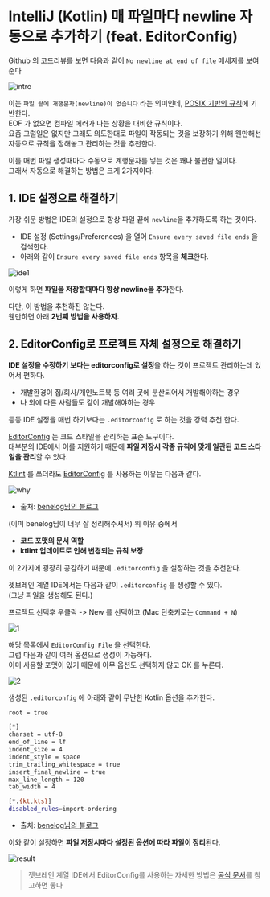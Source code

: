 # IntelliJ (Kotlin) 매 파일마다 newline 자동으로 추가하기 (feat. EditorConfig)

Github 의 코드리뷰를 보면 다음과 같이 `No newline at end of file` 메세지를 보여준다

![intro](./images/intro.png)

이는 `파일 끝에 개행문자(newline)이 없습니다` 라는 의미인데, [POSIX 기반의 규칙](https://pubs.opengroup.org/onlinepubs/9699919799/basedefs/V1_chap03.html#tag_03_206)에 기반한다.  
EOF 가 없으면 컴파일 에러가 나는 상황을 대비한 규칙이다.  
요즘 그럴일은 없지만 그래도 의도한대로 파일이 작동되는 것을 보장하기 위해 웬만해선 자동으로 규칙을 정해놓고 관리하는 것을 추천한다.   
  
이를 매번 파일 생성때마다 수동으로 계행문자를 넣는 것은 꽤나 불편한 일이다.  
그래서 자동으로 해결하는 방법은 크게 2가지이다.

## 1. IDE 설정으로 해결하기

가장 쉬운 방법은 IDE의 설정으로 항상 파일 끝에 `newline`을 추가하도록 하는 것이다.  

* IDE 설정 (Settings/Preferences) 을 열어 `Ensure every saved file ends` 을 검색한다.  
* 아래와 같이 `Ensure every saved file ends` 항목을 **체크**한다.

![ide1](./images/ide1.png)

이렇게 하면 **파일을 저장할때마다 항상 newline을 추가**한다.  
  
다만, 이 방법을 추천하진 않는다.  
웬만하면 아래 **2번째 방법을 사용하자**.


## 2. EditorConfig로 프로젝트 자체 설정으로 해결하기

**IDE 설정을 수정하기 보다는 editorconfig로 설정**을 하는 것이 프로젝트 관리하는데 있어서 편하다.  

* 개발환경이 집/회사/개인노트북 등 여러 곳에 분산되어서 개발해야하는 경우
* 나 외에 다른 사람들도 같이 개발해야하는 경우
  
등등 IDE 설정을 매번 하기보다는 `.editorconfig` 로 하는 것을 강력 추천 한다.  
  
[EditorConfig](https://editorconfig.org/) 는 코드 스타일을 관리하는 표준 도구이다.  
대부분의 IDE에서 이를 지원하기 때문에 **파일 저장시 각종 규칙에 맞게 일관된 코드 스타일을 관리**할 수 있다.  
  
[Ktlint](https://ktlint.github.io/) 를 쓰더라도 [EditorConfig](https://editorconfig.org/) 를 사용하는 이유는 다음과 같다.

![why](./images/why.png)

* 출처: [benelog님의 블로그](https://blog.benelog.net/ktlint.html#editorconfig_%EC%84%A4%EC%A0%95)

(이미 benelog님이 너무 잘 정리해주셔서) 위 이유 중에서 

* **코드 포맷의 문서 역할**
* **ktlint 업데이트로 인해 변경되는 규칙 보장**

이 2가지에 굉장히 공감하기 때문에 `.editorconfig` 을 설정하는 것을 추천한다.  
  
젯브레인 계열 IDE에서는 다음과 같이 `.editorconfig` 를 생성할 수 있다.  
(그냥 파일을 생성해도 된다.)  
  
프로젝트 선택후 우클릭 -> New 를 선택하고 (Mac 단축키로는 `Command + N`) 

![1](./images/1.png)

해당 목록에서 `EditorConfig File` 을 선택한다.  
그럼 다음과 같이 여러 옵션으로 생성이 가능하다.  
이미 사용할 포맷이 있기 때문에 아무 옵션도 선택하지 않고 OK 를 누른다.

![2](./images/2.png)

생성된 `.editorconfig` 에 아래와 같이 무난한 Kotlin 옵션을 추가한다.

```bash
root = true

[*]
charset = utf-8
end_of_line = lf
indent_size = 4
indent_style = space
trim_trailing_whitespace = true
insert_final_newline = true
max_line_length = 120
tab_width = 4

[*.{kt,kts}]
disabled_rules=import-ordering
```

* 출처: [benelog님의 블로그](https://blog.benelog.net/ktlint.html#editorconfig_%EC%84%A4%EC%A0%95)

이와 같이 설정하면 **파일 저장시마다 설정된 옵션에 따라 파일이 정리**된다.

![result](./images/result.gif)

> 젯브레인 계열 IDE에서 EditorConfig를 사용하는 자세한 방법은 [공식 문서](https://www.jetbrains.com/help/idea/editorconfig.html)를 참고하면 좋다

